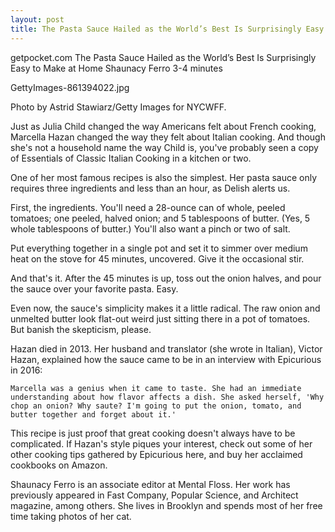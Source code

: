 ```yaml
---
layout: post
title: The Pasta Sauce Hailed as the World’s Best Is Surprisingly Easy to Make at Home
---
```


getpocket.com
The Pasta Sauce Hailed as the World’s Best Is Surprisingly Easy to Make at Home
Shaunacy Ferro
3-4 minutes

GettyImages-861394022.jpg

Photo by Astrid Stawiarz/Getty Images for NYCWFF.

Just as Julia Child changed the way Americans felt about French cooking, Marcella Hazan changed the way they felt about Italian cooking. And though she's not a household name the way Child is, you've probably seen a copy of Essentials of Classic Italian Cooking in a kitchen or two.

One of her most famous recipes is also the simplest. Her pasta sauce only requires three ingredients and less than an hour, as Delish alerts us.

First, the ingredients. You'll need a 28-ounce can of whole, peeled tomatoes; one peeled, halved onion; and 5 tablespoons of butter. (Yes, 5 whole tablespoons of butter.) You'll also want a pinch or two of salt.

Put everything together in a single pot and set it to simmer over medium heat on the stove for 45 minutes, uncovered. Give it the occasional stir.

And that's it. After the 45 minutes is up, toss out the onion halves, and pour the sauce over your favorite pasta. Easy.

Even now, the sauce's simplicity makes it a little radical. The raw onion and unmelted butter look flat-out weird just sitting there in a pot of tomatoes. But banish the skepticism, please.

Hazan died in 2013. Her husband and translator (she wrote in Italian), Victor Hazan, explained how the sauce came to be in an interview with Epicurious in 2016:

    Marcella was a genius when it came to taste. She had an immediate understanding about how flavor affects a dish. She asked herself, 'Why chop an onion? Why saute? I'm going to put the onion, tomato, and butter together and forget about it.' 

This recipe is just proof that great cooking doesn't always have to be complicated. If Hazan's style piques your interest, check out some of her other cooking tips gathered by Epicurious here, and buy her acclaimed cookbooks on Amazon.

Shaunacy Ferro is an associate editor at Mental Floss. Her work has previously appeared in Fast Company, Popular Science, and Architect magazine, among others. She lives in Brooklyn and spends most of her free time taking photos of her cat.
